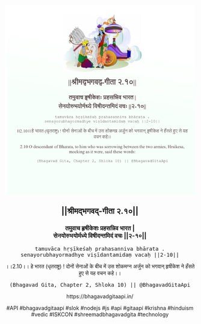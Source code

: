 <img src="../../asset/BG_2_10.png"/>
<center><h2>||श्रीमद्‍भगवद्‍-गीता २.१०||</h2>
<h3>तमुवाच हृषीकेशः प्रहसन्निव भारत |<br/>सेनयोरुभयोर्मध्ये विषीदन्तमिदं वचः ||२-१०||</h3>
<pre>tamuvāca hṛṣīkeśaḥ prahasanniva bhārata .<br/>senayorubhayormadhye viṣīdantamidaṃ vacaḥ ||2-10||</pre>
<p>।।2.10।। हे भारत (धृतराष्ट्र) ! दोनों सेनाओं के बीच में उस शोकमग्न अर्जुन को भगवान् हृषीकेश ने हँसते हुए से यह वचन कहे।।</p>
<pre>(Bhagavad Gita, Chapter 2, Shloka 10) || @BhagavadGitaApi</pre><p>https://bhagavadgitaapi.in/</p><p>#API #bhagavadgitaapi #slok #nodejs #js #api #gitaapi #krishna #hinduism #vedic #ISKCON #shreemadbhagavadgita #technology</p></center>